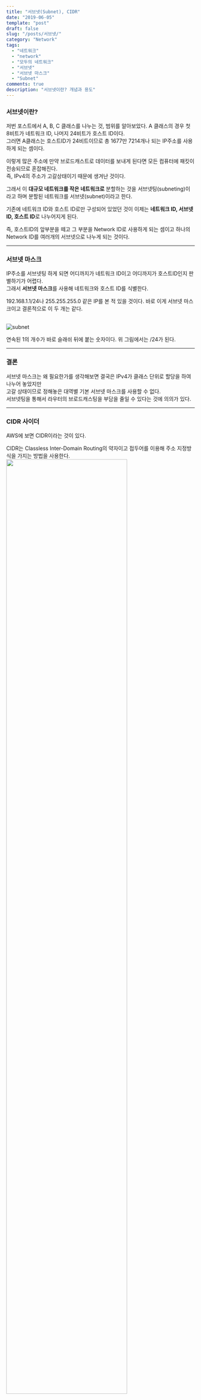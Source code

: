 ```yaml
---
title: "서브넷(Subnet), CIDR"
date: "2019-06-05"
template: "post"
draft: false
slug: "/posts/서브넷/"
category: "Network"
tags:
  - "네트워크"
  - "network"
  - "모두의 네트워크"
  - "서브넷"
  - "서브넷 마스크"
  - "Subnet"
comments: true
description: "서브넷이란? 개념과 용도"
---
```


### 서브넷이란?

저번 포스트에서 A, B, C 클래스를 나누는 것, 범위를 알아보았다.
A 클래스의 경우 첫 8비트가 네트워크 ID, 나머지 24비트가 호스트 ID이다.<br>
그러면 A클래스는 호스트ID가 24비트이므로 총 1677만 7214개나 되는 IP주소를 사용하게 되는 셈이다.

이렇게 많은 주소에 만약 브로드캐스트로 데이터를 보내게 된다면 모든 컴퓨터에 패킷이 전송되므로 혼잡해진다.<br>
즉, IPv4의 주소가 고갈상태이기 때문에 생겨난 것이다.

그래서 이 **대규모 네트워크를 작은 네트워크로** 분할하는 것을
<span class="color--red">서브넷팅(subneting)</span>이라고 하며 분할된 네트워크를 <span class="color--red">서브넷(subnet)</span>이라고 한다.

기존에 네트워크 ID와 호스트 ID로만 구성되어 있었던 것이 이제는 **네트워크 ID, 서브넷 ID, 호스트 ID**로 나누어지게 된다.

즉, 호스트ID의 앞부분을 떼고 그 부분을 Network ID로 사용하게 되는 셈이고 하나의 Network ID를 여러개의 서브넷으로 나누게 되는 것이다.

---

### 서브넷 마스크

IP주소를 서브넷팅 하게 되면 어디까지가 네트워크 ID이고 어디까지가 호스트ID인지 판별하기가 어렵다.<br>
그래서 **서브넷 마스크**를 사용해 네트워크와 호스트 ID를 식별한다. <br>

192.168.1.1/24나 255.255.255.0 같은 IP를 본 적 있을 것이다. 바로 이게 서브넷 마스크이고 결론적으로 이 두 개는 같다.<br><br>

![subnet](/media/images/network/subnet.png)
<br>

연속된 1의 개수가 바로 슬래쉬 뒤에 붙는 숫자이다. 위 그림에서는 /24가 된다.

---

### 결론

서브넷 마스크는 왜 필요한가를 생각해보면 결국은 IPv4가 클래스 단위로 할당을 하여 나누어 놓았지만<br> 고갈 상태이므로 정해놓은 대역별 기본 서브넷 마스크를 사용할 수 없다.<br>
서브넷팅을 통해서 라우터의 브로드캐스팅을 부담을 줄일 수 있다는 것에 의의가 있다.

---

### CIDR 사이더

AWS에 보면 CIDR이라는 것이 있다.

CIDR는 Classless Inter-Domain Routing의 약자이고 접두어를 이용해 주소 지정방식을 가지는 방법을 사용한다.
<br>
<img style="width:80%;" src="/media/images/network/CIDR.png">

<br>

클래스 별로 제한된 범위를 큰 범위로 합치는 것을 **Supernet**이라고 한다.
이 슈퍼넷은 네트워크의 비트 중 일부를 호스트 ID로 편입시키는 방법을 사용해 가벼운 네트워크를 만드는데 목적이 있다.

